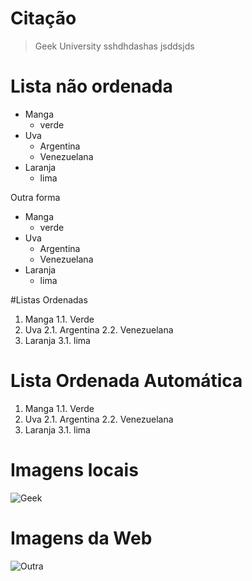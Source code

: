 # Citação

> Geek University
>sshdhdashas
>jsddsjds

# Lista não ordenada
- Manga
    - verde
- Uva
    - Argentina
    - Venezuelana
- Laranja
    - lima

Outra forma

* Manga
    * verde
* Uva
    * Argentina
    * Venezuelana
* Laranja
    * lima

#Listas Ordenadas

1. Manga
    1.1. Verde
2. Uva
    2.1. Argentina
    2.2. Venezuelana
3. Laranja
    3.1. lima

# Lista Ordenada Automática

1. Manga
    1.1. Verde
1. Uva
    2.1. Argentina
    2.2. Venezuelana
1. Laranja
    3.1. lima

# Imagens locais

![Geek](favicon.ico "Geek University")

# Imagens da Web

![Outra](https://img.freepik.com/vetores-premium/modelo-de-vetor-de-logotipo-geek-infinity-conceito-de-design-de-logotipo-creative-geek_416562-798.jpg?w=2000)

